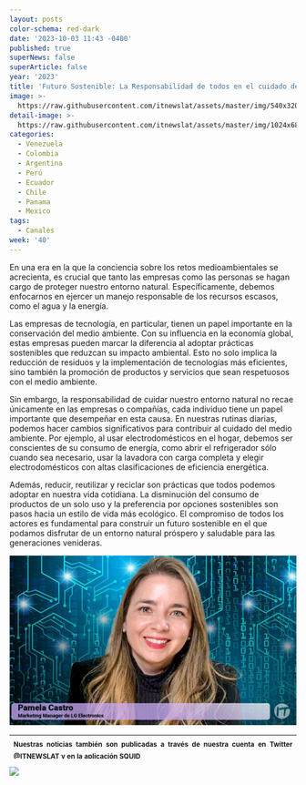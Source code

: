```yaml
---
layout: posts
color-schema: red-dark
date: '2023-10-03 11:43 -0400'
published: true
superNews: false
superArticle: false
year: '2023'
title: 'Futuro Sostenible: La Responsabilidad de todos en el cuidado del planeta'
image: >-
  https://raw.githubusercontent.com/itnewslat/assets/master/img/540x320/Pamela-Castro-p.jpg
detail-image: >-
  https://raw.githubusercontent.com/itnewslat/assets/master/img/1024x680/Pamela-Castro-g.jpg
categories:
  - Venezuela
  - Colombia
  - Argentina
  - Perú
  - Ecuador
  - Chile
  - Panama
  - Mexico
tags:
  - Canales
week: '40'
---
```

En una era en la que la conciencia sobre los retos medioambientales se acrecienta, es crucial que tanto las empresas como las personas se hagan cargo de proteger nuestro entorno natural. Específicamente, debemos enfocarnos en ejercer un manejo responsable de los recursos escasos, como el agua y la energía.

Las empresas de tecnología, en particular, tienen un papel importante en la conservación del medio ambiente. Con su influencia en la economía global, estas empresas pueden marcar la diferencia al adoptar prácticas sostenibles que reduzcan su impacto ambiental. Esto no solo implica la reducción de residuos y la implementación de tecnologías más eficientes, sino también la promoción de productos y servicios que sean respetuosos con el medio ambiente. 

Sin embargo, la responsabilidad de cuidar nuestro entorno natural no recae únicamente en las empresas o compañías, cada individuo tiene un papel importante que desempeñar en esta causa. En nuestras rutinas diarias, podemos hacer cambios significativos para contribuir al cuidado del medio ambiente. Por ejemplo, al usar electrodomésticos en el hogar, debemos ser conscientes de su consumo de energía, como abrir el refrigerador sólo cuando sea necesario, usar la lavadora con carga completa y elegir electrodomésticos con altas clasificaciones de eficiencia energética.

Además, reducir, reutilizar y reciclar son prácticas que todos podemos adoptar en nuestra vida cotidiana. La disminución del consumo de productos de un solo uso y la preferencia por opciones sostenibles son pasos hacia un estilo de vida más ecológico. El compromiso de todos los actores es fundamental para construir un futuro sostenible en el que podamos disfrutar de un entorno natural próspero y saludable para las generaciones venideras.

![](https://raw.githubusercontent.com/itnewslat/assets/master/img/540x320/Pamela-Castro-p.jpg)

<table style="height: 42px;" width="569">
<tbody>
<tr>
<td style="text-align: justify;"><sub><strong>Nuestras noticias también son publicadas a través de nuestra cuenta en Twitter <a href="https://twitter.com/itnewslat?lang=es">@ITNEWSLAT</a> y en la aplicación <a href="https://squidapp.co/en/">SQUID</a></strong></sub></td>
</tr>
</tbody>
</table>

<img src="https://tracker.metricool.com/c3po.jpg?hash=56f88a41e39ab42c063cc51676587a04"/>
